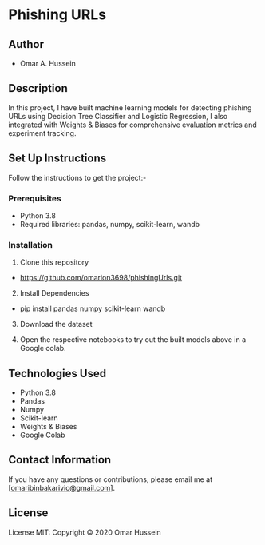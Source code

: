 # Phishing URLs

## Author
* Omar A. Hussein

## Description
In this project, I have built machine learning models for detecting phishing URLs using Decision Tree Classifier and Logistic Regression, I also integrated with Weights & Biases for comprehensive evaluation metrics and experiment tracking.

## Set Up Instructions

Follow the instructions to get the project:-

### Prerequisites
  * Python 3.8
  * Required libraries: pandas, numpy, scikit-learn, wandb

### Installation

1. Clone this repository

  * https://github.com/omarion3698/phishingUrls.git 

2. Install Dependencies

  * pip install pandas numpy scikit-learn wandb

3. Download the dataset

4. Open the respective notebooks to try out the built models above in a Google colab.

## Technologies Used

  * Python 3.8
  * Pandas
  * Numpy
  * Scikit-learn
  * Weights & Biases
  * Google Colab

## Contact Information
If you have any questions or contributions, please email me at [omaribinbakarivic@gmail.com].

## License
License MIT:
Copyright &copy; 2020 Omar Hussein
